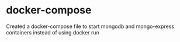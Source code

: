 # docker-compose
Created a docker-compose file to start mongodb and mongo-express containers instead of using docker run
